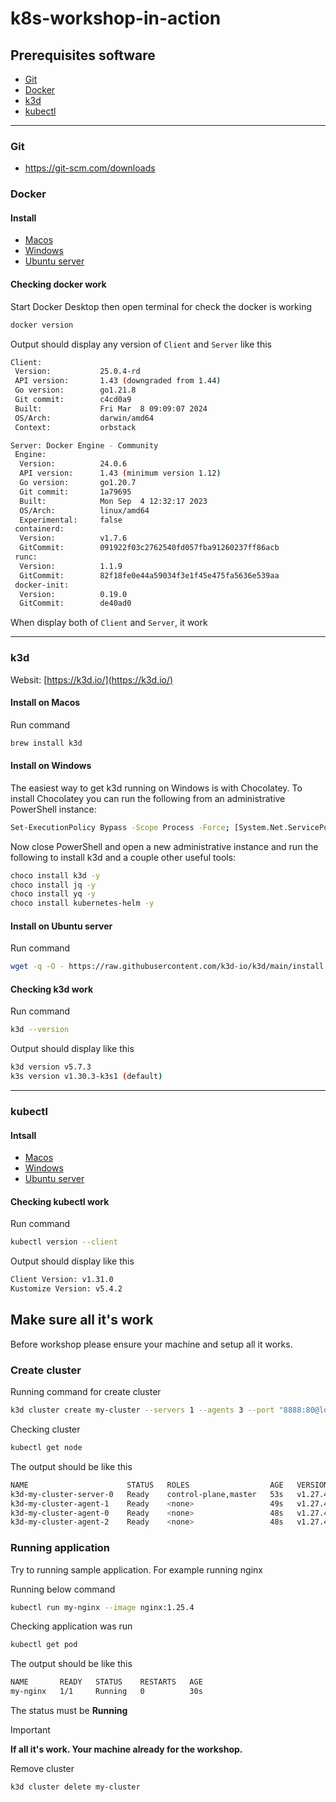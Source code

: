 # k8s-workshop-in-action

## Prerequisites software

- [Git](#git)
- [Docker](#docker)
- [k3d](#k3d)
- [kubectl](#kubectl)

---

### Git

- <https://git-scm.com/downloads>

### Docker

#### Install

- [Macos](https://docs.docker.com/desktop/install/mac-install/)
- [Windows](https://docs.docker.com/desktop/install/windows-install/)
- [Ubuntu server](https://docs.docker.com/engine/install/ubuntu/)

#### Checking docker work

Start Docker Desktop then open terminal for check the docker is working

```sh
docker version
```

Output should display any version of `Client` and `Server` like this

```sh
Client:
 Version:           25.0.4-rd
 API version:       1.43 (downgraded from 1.44)
 Go version:        go1.21.8
 Git commit:        c4cd0a9
 Built:             Fri Mar  8 09:09:07 2024
 OS/Arch:           darwin/amd64
 Context:           orbstack

Server: Docker Engine - Community
 Engine:
  Version:          24.0.6
  API version:      1.43 (minimum version 1.12)
  Go version:       go1.20.7
  Git commit:       1a79695
  Built:            Mon Sep  4 12:32:17 2023
  OS/Arch:          linux/amd64
  Experimental:     false
 containerd:
  Version:          v1.7.6
  GitCommit:        091922f03c2762540fd057fba91260237ff86acb
 runc:
  Version:          1.1.9
  GitCommit:        82f18fe0e44a59034f3e1f45e475fa5636e539aa
 docker-init:
  Version:          0.19.0
  GitCommit:        de40ad0
```

When display both of `Client` and `Server`, it work

---

### k3d

Websit: [https://k3d.io/](https://k3d.io/)

#### Install on Macos

Run command

```sh
brew install k3d
```

#### Install on Windows

The easiest way to get k3d running on Windows is with Chocolatey. To install Chocolatey you can run the following from an administrative PowerShell instance:

```sh
Set-ExecutionPolicy Bypass -Scope Process -Force; [System.Net.ServicePointManager]::SecurityProtocol = [System.Net.ServicePointManager]::SecurityProtocol -bor 3072; iex ((New-Object System.Net.WebClient).DownloadString('https://chocolatey.org/install.ps1'))
```

Now close PowerShell and open a new administrative instance and run the following to install k3d and a couple other useful tools:

```sh
choco install k3d -y
choco install jq -y
choco install yq -y
choco install kubernetes-helm -y
```

#### Install on Ubuntu server

Run command

```sh
wget -q -O - https://raw.githubusercontent.com/k3d-io/k3d/main/install.sh | bash
```

#### Checking k3d work

Run command

```sh
k3d --version
```

Output should display like this

```sh
k3d version v5.7.3
k3s version v1.30.3-k3s1 (default)
```

---

### kubectl

#### Intsall

- [Macos](https://kubernetes.io/docs/tasks/tools/install-kubectl-macos/)
- [Windows](https://kubernetes.io/docs/tasks/tools/install-kubectl-windows/)
- [Ubuntu server](https://kubernetes.io/docs/tasks/tools/install-kubectl-linux/)

#### Checking kubectl work

Run command

```sh
kubectl version --client
```

Output should display like this

```sh
Client Version: v1.31.0
Kustomize Version: v5.4.2
```

## Make sure all it's work

Before workshop please ensure your machine and setup all it works.

### Create cluster

Running command for create cluster

```sh
k3d cluster create my-cluster --servers 1 --agents 3 --port "8888:80@loadbalancer" --port "8889:443@loadbalancer"
```

Checking cluster

```sh
kubectl get node
```

The output should be like this

```sh
NAME                      STATUS   ROLES                  AGE   VERSION
k3d-my-cluster-server-0   Ready    control-plane,master   53s   v1.27.4+k3s1
k3d-my-cluster-agent-1    Ready    <none>                 49s   v1.27.4+k3s1
k3d-my-cluster-agent-0    Ready    <none>                 48s   v1.27.4+k3s1
k3d-my-cluster-agent-2    Ready    <none>                 48s   v1.27.4+k3s1
```

### Running application

Try to running sample application. For example running nginx

Running below command

```sh
kubectl run my-nginx --image nginx:1.25.4
```

Checking application was run

```sh
kubectl get pod
```

The output should be like this

```sh
NAME       READY   STATUS    RESTARTS   AGE
my-nginx   1/1     Running   0          30s
```

The status must be **Running**

> [!IMPORTANT]  
> **If all it's work. Your machine already for the workshop.**

Remove cluster

```sh
k3d cluster delete my-cluster
```
